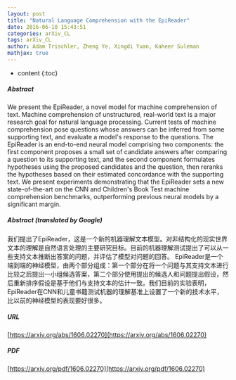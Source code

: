 ```yaml
---
layout: post
title: "Natural Language Comprehension with the EpiReader"
date: 2016-06-10 15:43:51
categories: arXiv_CL
tags: arXiv_CL
author: Adam Trischler, Zheng Ye, Xingdi Yuan, Kaheer Suleman
mathjax: true
---
```


* content
{:toc}

##### Abstract
We present the EpiReader, a novel model for machine comprehension of text. Machine comprehension of unstructured, real-world text is a major research goal for natural language processing. Current tests of machine comprehension pose questions whose answers can be inferred from some supporting text, and evaluate a model's response to the questions. The EpiReader is an end-to-end neural model comprising two components: the first component proposes a small set of candidate answers after comparing a question to its supporting text, and the second component formulates hypotheses using the proposed candidates and the question, then reranks the hypotheses based on their estimated concordance with the supporting text. We present experiments demonstrating that the EpiReader sets a new state-of-the-art on the CNN and Children's Book Test machine comprehension benchmarks, outperforming previous neural models by a significant margin.

##### Abstract (translated by Google)
我们提出了EpiReader，这是一个新的机器理解文本模型。对非结构化的现实世界文本的理解是自然语言处理的主要研究目标。目前的机器理解测试提出了可以从一些支持文本推断出答案的问题，并评估了模型对问题的回答。 EpiReader是一个端到端的神经模型，由两个部分组成：第一个部分在将一个问题与其支持文本进行比较之后提出一小组候选答案，第二个部分使用提出的候选人和问题提出假设，然后重新排序假设是基于他们与支持文本的估计一致。我们目前的实验表明，EpiReader在CNN和儿童书籍测试机器的理解基准上设置了一个新的技术水平，比以前的神经模型的表现要好很多。

##### URL
[https://arxiv.org/abs/1606.02270](https://arxiv.org/abs/1606.02270)

##### PDF
[https://arxiv.org/pdf/1606.02270](https://arxiv.org/pdf/1606.02270)


